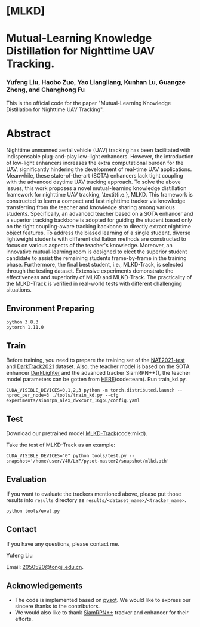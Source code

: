 # [MLKD]

# Mutual-Learning Knowledge Distillation for Nighttime UAV Tracking.

### Yufeng Liu, Haobo Zuo, Yao Liangliang, Kunhan Lu, Guangze Zheng, and Changhong Fu

This is the official code for the paper "Mutual-Learning Knowledge Distillation for Nighttime UAV Tracking".

<!--<img src="./MLKD.png">-->

# Abstract

Nighttime unmanned aerial vehicle (UAV) tracking has been facilitated with indispensable plug-and-play low-light enhancers.
However, the introduction of low-light enhancers increases the extra computational burden for the UAV, significantly hindering the development of real-time UAV applications.
Meanwhile, these state-of-the-art (SOTA) enhancers lack tight coupling with the advanced daytime UAV tracking approach.
To solve the above issues, this work proposes a novel mutual-learning knowledge distillation framework for nighttime UAV tracking, \textit{i.e.}, MLKD.
This framework is constructed to learn a compact and fast nighttime tracker via knowledge transferring from the teacher and knowledge sharing among various students.
Specifically, an advanced teacher based on a SOTA enhancer and a superior tracking backbone is adopted for guiding the student based only on the tight coupling-aware tracking backbone to directly extract nighttime object features.
To address the biased learning of a single student, diverse lightweight students with different distillation methods are constructed to focus on various aspects of the teacher's knowledge.
Moreover, an innovative mutual-learning room is designed to elect the superior student candidate to assist the remaining students frame-by-frame in the training phase.
Furthermore, the final best student, i.e., MLKD-Track, is selected through the testing dataset. 
Extensive experiments demonstrate the effectiveness and superiority of MLKD and MLKD-Track.
The practicality of the MLKD-Track is verified in real-world tests with different challenging situations.


## Environment Preparing

```
python 3.8.3
pytorch 1.11.0
```


## Train

Before training, you need to prepare the training set of the [NAT2021-test](https://vision4robotics.github.io/NAT2021/) and [DarkTrack2021](https://darktrack2021.netlify.app/) dataset. 
Also, the teacher model is based on the SOTA enhancer [DarkLighter](https://github.com/vision4robotics/DarkLighter) and the advanced tracker SiamRPN++(), the teacher model parameters can be gotten from [HERE](https://pan.baidu.com/s/1eSscZKvCQ7mcF5kZhjD0EQ?pwd=team)(code:team).
Run train_kd.py.

```
CUDA_VISIBLE_DEVICES=0,1,2,3 python -m torch.distributed.launch --nproc_per_node=3 ./tools/train_kd.py --cfg experiments/siamrpn_alex_dwxcorr_16gpu/config.yaml 
```


## Test

Download our pretrained model [MLKD-Track](https://pan.baidu.com/s/1zJUQdVNNwq1rV3Fb0Ar6Sg?pwd=mlkd)(code:mlkd).


Take the test of MLKD-Track as an example:

```
CUDA_VISIBLE_DEVICES="0" python tools/test.py --snapshot='/home/user/V4R/LYF/pysot-master2/snapshot/mlkd.pth'

```

## Evaluation 

If you want to evaluate the trackers mentioned above, please put those results into `results` directory as `results/<dataset_name>/<tracker_name>`.

```
python tools/eval.py                              
```

## Contact

If you have any questions, please contact me.

Yufeng Liu

Email: <2050520@tongji.edu.cn>.

## Acknowledgements
- The code is implemented based on [pysot](https://github.com/STVIR/pysot.git). We would like to express our sincere thanks to the contributors.
- We would also like to thank [SiamRPN++]() tracker and enhancer for their efforts.
